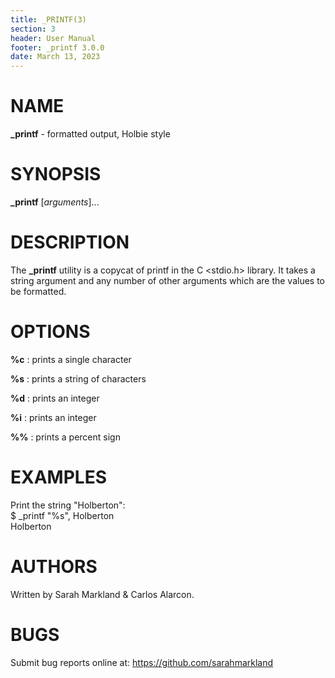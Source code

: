 ```yaml
---
title: _PRINTF(3)
section: 3
header: User Manual
footer: _printf 3.0.0
date: March 13, 2023
---
```

# NAME
**\_printf** - formatted output, Holbie style

# SYNOPSIS
**\_printf** [*arguments*]...

# DESCRIPTION
The **\_printf** utility is a copycat of printf in the C <stdio.h> library. It takes a string argument and any number of other arguments which are the values to be formatted.

# OPTIONS
**%c** 
: prints a single character

**%s** 
: prints a string of characters

**%d** 
: prints an integer

**%i** 
: prints an integer

**%%** 
: prints a percent sign

# EXAMPLES
Print the string "Holberton":  
$ _printf "%s", Holberton  
Holberton

# AUTHORS
Written by Sarah Markland & Carlos Alarcon.

# BUGS
Submit bug reports online at: <https://github.com/sarahmarkland>
